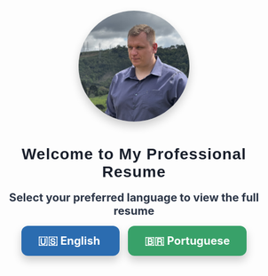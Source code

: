 <p align="center">
  <img src="./profile.jpeg" alt="Lucas Kulik Chropacz" width="200" style="border-radius: 50%; box-shadow: 0px 8px 16px rgba(0, 0, 0, 0.2);"/>
</p>

<h1 align="center" style="font-family: 'Helvetica', sans-serif; color: #1A202C; letter-spacing: 1px;">
  Welcome to My Professional Resume
</h1>

<p align="center">
  <strong style="font-size: 20px; color: #2D3748;">
    Select your preferred language to view the full resume
  </strong>
</p>

<p align="center" style="margin-top: 30px;">
  <a href="README.en.md" style="
    text-decoration: none;
    font-size: 20px;
    color: white;
    font-weight: bold;
    padding: 15px 30px;
    background-color: #2B6CB0;
    border-radius: 12px;
    box-shadow: 0px 8px 16px rgba(0, 0, 0, 0.2);
    transition: background-color 0.3s ease;">
    🇺🇸 English
  </a>
  &nbsp;&nbsp;&nbsp;
  <a href="README.pt.md" style="
    text-decoration: none;
    font-size: 20px;
    color: white;
    font-weight: bold;
    padding: 15px 30px;
    background-color: #38A169;
    border-radius: 12px;
    box-shadow: 0px 8px 16px rgba(0, 0, 0, 0.2);
    transition: background-color 0.3s ease;">
    🇧🇷 Portuguese
  </a>
</p>